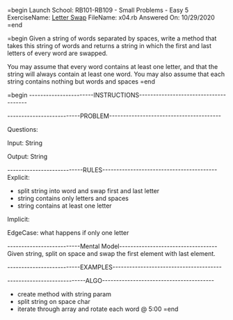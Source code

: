 =begin
Launch School: RB101-RB109 - Small Problems - Easy 5
ExerciseName: [Letter Swap](https://launchschool.com/exercises/56e92849)
FileName: x04.rb
Answered On: 10/29/2020
=end

=begin
Given a string of words separated by spaces, write a method that takes this 
string of words and returns a string in which the first and last letters 
of every word are swapped.

You may assume that every word contains at least one letter, and that the 
string will always contain at least one word. You may also assume that each 
string contains nothing but words and spaces
=end


=begin
-----------------------INSTRUCTIONS--------------------------------------

--------------------------PROBLEM----------------------------------------

Questions:

Input: String

Output: String

---------------------------RULES-----------------------------------------
Explicit: 
  - split string into word and swap first and last letter
  - string contains only letters and spaces
  - string contains at least one letter 

Implicit: 

EdgeCase: what happens if only one letter

--------------------------Mental Model-----------------------------------
  Given string, split on space and swap the first element with last element.

--------------------------EXAMPLES---------------------------------------



----------------------------ALGO----------------------------------------
- create method with string param
- split string on space char
- iterate through array and rotate each word
@ 5:00
=end
